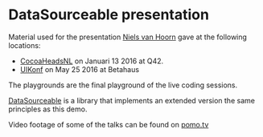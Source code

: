 # DataSourceable presentation

Material used for the presentation [Niels van Hoorn](http://twitter.com/nvh) gave at the following locations:
- [CocoaHeadsNL](http://www.cocoaheads.nl) on Januari 13 2016 at Q42.
- [UIKonf](http://www.uikonf.com) on May 25 2016 at Betahaus

The playgrounds are the final playground of the live coding sessions.

[DataSourceable](https://github.com/nvh/DataSourceable) is a library that implements an extended version the same principles as this demo.

Video footage of some of the talks can be found on [pomo.tv](http://www.pomo.tv/speakers/niels-van-hoorn/)
